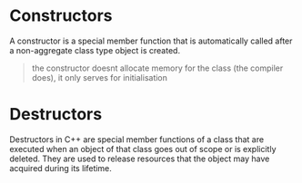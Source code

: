 # Constructors

A constructor is a special member function that is automatically called after a non-aggregate class type object is created.

> the constructor doesnt allocate memory for the class (the compiler does), it only serves for initialisation


# Destructors

Destructors in C++ are special member functions of a class that are executed when an object of that class goes out of scope or is explicitly deleted. They are used to release resources that the object may have acquired during its lifetime. 

